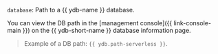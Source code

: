 `database`: Path to a {{ ydb-name }} database.

  You can view the DB path in the [management console]({{ link-console-main }}) on the {{ ydb-short-name }} database information page.

  > Example of a DB path: `{{ ydb.path-serverless }}`.
